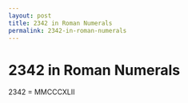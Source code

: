 ```yaml
---
layout: post
title: 2342 in Roman Numerals
permalink: 2342-in-roman-numerals
---
```


# 2342 in Roman Numerals

2342 = MMCCCXLII
